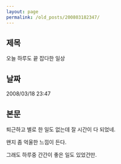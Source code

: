 ```yaml
---
layout: page
permalink: /old_posts/200803182347/
---
```


## 제목
오늘 하루도 끝 잡다한 일상

## 날짜
2008/03/18 23:47

## 본문

퇴근하고 별로 한 일도 없는데 잘 시간이 다 되었네.

왠지 좀 억울한 느낌이 든다.

그래도 하루중 간간이 좋은 일도 있었건만.